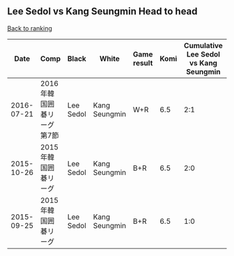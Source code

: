 ## Lee Sedol vs Kang Seungmin Head to head

[Back to ranking](../../index.md)




| **Date** | **Comp** | **Black** | **White** | **Game result** | **Komi** | **Cumulative Lee Sedol vs Kang Seungmin** | **Lee Sedol streak** | **Kang Seungmin streak** | 
| --- | --- | --- | --- | --- | --- | --- | --- | --- |
| 2016-07-21 | 2016年韓国囲碁リーグ第7節 | Lee Sedol | Kang Seungmin | W+R | 6.5 | 2:1 | 0 | 1 | 
| 2015-10-26 | 2015年韓国囲碁リーグ | Lee Sedol | Kang Seungmin | B+R | 6.5 | 2:0 | 2 | 0 | 
| 2015-09-25 | 2015年韓国囲碁リーグ | Lee Sedol | Kang Seungmin | B+R | 6.5 | 1:0 | 1 | 0 |




